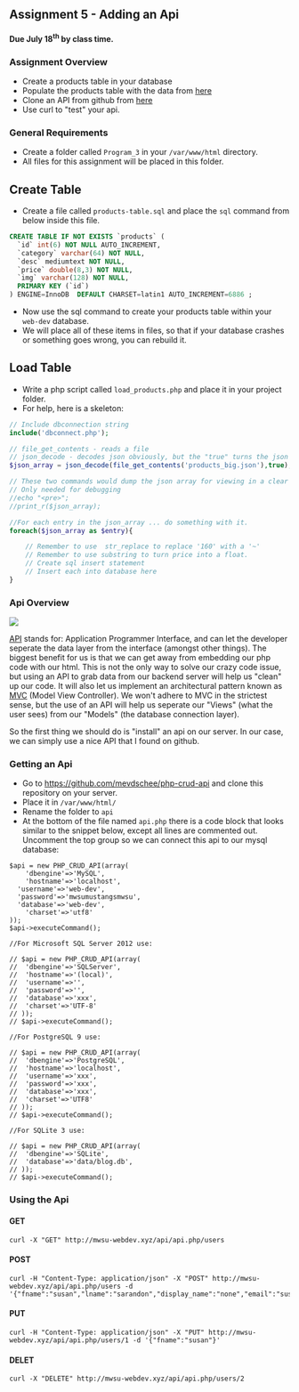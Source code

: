 ## Assignment 5 - Adding an Api
#### Due July 18<sup>th</sup> by class time.

### Assignment Overview

- Create a products table in your database
- Populate the products table with the data from [here](https://raw.githubusercontent.com/rugbyprof/Mwsu-Web-Dev/master/products_big.json)
- Clone an API from github from [here](https://github.com/mevdschee/php-crud-api)
- Use curl to "test" your api.

### General Requirements
- Create a folder called `Program_3` in your `/var/www/html` directory.
- All files for this assignment will be placed in this folder. 

## Create Table 

- Create a file called `products-table.sql` and place the `sql` command from below inside this file.

```sql
CREATE TABLE IF NOT EXISTS `products` (
  `id` int(6) NOT NULL AUTO_INCREMENT,
  `category` varchar(64) NOT NULL,
  `desc` mediumtext NOT NULL,
  `price` double(8,3) NOT NULL,
  `img` varchar(128) NOT NULL,
  PRIMARY KEY (`id`)
) ENGINE=InnoDB  DEFAULT CHARSET=latin1 AUTO_INCREMENT=6886 ;
```

- Now use the sql command to create your products table within your `web-dev` database.
- We will place all of these items in files, so that if your database crashes or something goes wrong, you can rebuild it.

## Load Table

- Write a php script called `load_products.php` and place it in your project folder.
- For help, here is a skeleton:

```php
// Include dbconnection string
include('dbconnect.php');

// file_get_contents - reads a file
// json_decode - decodes json obviously, but the "true" turns the json into an associative array.
$json_array = json_decode(file_get_contents('products_big.json'),true);

// These two commands would dump the json array for viewing in a clear manner.
// Only needed for debugging
//echo "<pre>";
//print_r($json_array);

//For each entry in the json_array ... do something with it.
foreach($json_array as $entry){

	// Remember to use  str_replace to replace '160' with a '~'
	// Remember to use substring to turn price into a float.
	// Create sql insert statement
	// Insert each into database here
}
```


### Api Overview

![](http://f.cl.ly/items/1Z0l3P0a0L3a3v3h3T3C/api.png)

[API](https://en.wikipedia.org/wiki/Application_programming_interface) stands for: Application Programmer Interface, and can let the developer seperate the data layer from the interface (amongst other things). The biggest benefit for us is that we can get away from embedding our php code with our html. This is not the only way to solve our crazy code issue, but using an API to grab data from our backend server will help us "clean" up our code. It will also let us implement an architectural pattern known as [MVC](https://en.wikipedia.org/wiki/Model%E2%80%93view%E2%80%93controller) (Model View Controller). We won't adhere to MVC in the strictest sense, but the use of an API will help us seperate our "Views" (what the user sees) from our "Models" (the database connection layer).

So the first thing we should do is "install" an api on our server. In our case, we can simply use a nice API that I found on github.




### Getting an Api

- Go to https://github.com/mevdschee/php-crud-api and clone this repository on your server.
- Place it in `/var/www/html/`
- Rename the folder to `api`
- At the bottom of the file named `api.php` there is a code block that looks similar to the snippet below, except all lines are commented out. Uncomment the top group so we can connect this api to our mysql database:

```
$api = new PHP_CRUD_API(array(
	'dbengine'=>'MySQL',
	'hostname'=>'localhost',
  'username'=>'web-dev',
  'password'=>'mwsumustangsmwsu',
  'database'=>'web-dev',
	'charset'=>'utf8'
));
$api->executeCommand();

//For Microsoft SQL Server 2012 use:

// $api = new PHP_CRUD_API(array(
// 	'dbengine'=>'SQLServer',
// 	'hostname'=>'(local)',
// 	'username'=>'',
// 	'password'=>'',
// 	'database'=>'xxx',
// 	'charset'=>'UTF-8'
// ));
// $api->executeCommand();

//For PostgreSQL 9 use:

// $api = new PHP_CRUD_API(array(
// 	'dbengine'=>'PostgreSQL',
// 	'hostname'=>'localhost',
// 	'username'=>'xxx',
// 	'password'=>'xxx',
// 	'database'=>'xxx',
// 	'charset'=>'UTF8'
// ));
// $api->executeCommand();

//For SQLite 3 use:

// $api = new PHP_CRUD_API(array(
// 	'dbengine'=>'SQLite',
// 	'database'=>'data/blog.db',
// ));
// $api->executeCommand();
```

### Using the Api

#### GET
```
curl -X "GET" http://mwsu-webdev.xyz/api/api.php/users
```


#### POST
```
curl -H "Content-Type: application/json" -X "POST" http://mwsu-webdev.xyz/api/api.php/users -d '{"fname":"susan","lname":"sarandon","display_name":"none","email":"susan@radical.com","password":"a;lsdjf;alsdjf;alsdfja;sdjfasdjfasldkjf"}'
```

#### PUT
```
curl -H "Content-Type: application/json" -X "PUT" http://mwsu-webdev.xyz/api/api.php/users/1 -d '{"fname":"susan"}'
```

#### DELET
```
curl -X "DELETE" http://mwsu-webdev.xyz/api/api.php/users/2
```
